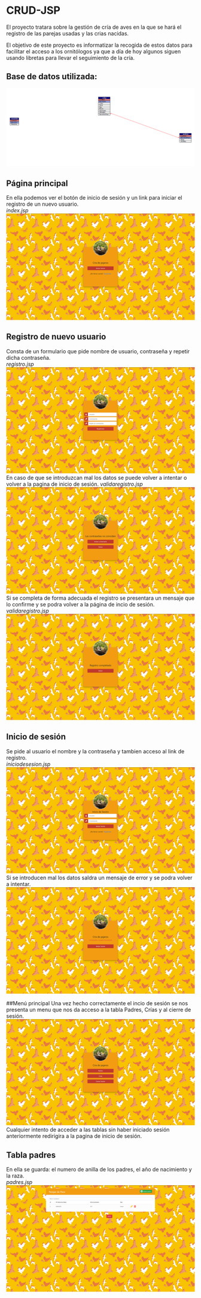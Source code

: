 # CRUD-JSP

El proyecto tratara sobre la gestión de cría de aves en la que se hará el registro de las parejas usadas y las crias nacidas.

El objetivo de este proyecto es informatizar la recogida de estos datos para facilitar el acceso a los ornitólogos ya
que a día de hoy algunos siguen usando libretas para llevar el seguimiento de la cría.

## Base de datos utilizada:
<img src="Capturas/basededatos.png" alt="Base de datos">
<br>

## Página principal
En ella podemos ver el botón de inicio de sesión y un link para iniciar el registro de un nuevo usuario.<br>
*index.jsp*
<img src="Capturas/img1.png" alt="Inicio">
<br>

## Registro de nuevo usuario
Consta de un formulario que pide nombre de usuario, contraseña y repetir dicha contraseña.<br>
*registro.jsp*
<img src="Capturas/img2.png" alt="Registro">
En caso de que se introduzcan mal los datos se puede volver a intentar o volver a la pagina de inicio de sesión.
*validaregistro.jsp*
<img src="Capturas/img3.png" alt="Fallo de registro">
Si se completa de forma adecuada el registro se presentara un mensaje que lo confirme y se podra volver a la página de incio de sesión.<br>
*validaregistro.jsp*
<img src="Capturas/img4.png" alt="Registro completado correctamente">
<br>

## Inicio de sesión
Se pide al usuario el nombre y la contraseña y tambien acceso al link de registro.<br>
*iniciodesesion.jsp*
<img src="Capturas/img5.png" alt="Pagina de incio de sesión">
Si se introducen mal los datos saldra un mensaje de error y se podra volver a intentar.
<img src="Capturas/img6.png" alt="Error de incio de sesión">

##Menú principal
Una vez hecho correctamente el incio de sesión se nos presenta un menu que nos da acceso a la tabla Padres, Crías y al cierre de sesión.
<img src="Capturas/img7.png" alt="Menú principal">
Cualquier intento de acceder a las tablas sin haber iniciado sesión anteriormente redirigira a la pagina de inicio de sesión.

## Tabla padres
En ella se guarda: el numero de anilla de los padres, el año de nacimiento y la raza.<br>
*padres.jsp*
<img src="Capturas/img8.png" alt="Tabla padres">







